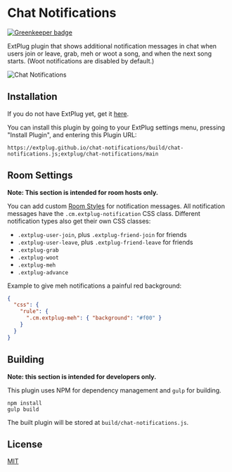 Chat Notifications
==================

[![Greenkeeper badge](https://badges.greenkeeper.io/extplug/chat-notifications.svg)](https://greenkeeper.io/)

ExtPlug plugin that shows additional notification messages in chat when users
join or leave, grab, meh or woot a song, and when the next song starts.
(Woot notifications are disabled by default.)

![Chat Notifications](https://i.imgur.com/MEsolUY.png)

## Installation

If you do not have ExtPlug yet, get it [here](https://extplug.github.io).

You can install this plugin by going to your ExtPlug settings menu, pressing
"Install Plugin", and entering this Plugin URL:

```
https://extplug.github.io/chat-notifications/build/chat-notifications.js;extplug/chat-notifications/main
```

## Room Settings

**Note: This section is intended for room hosts only.**

You can add custom [Room Styles](https://github.com/ExtPlug/room-styles)
for notification messages. All notification messages have the
`.cm.extplug-notification` CSS class. Different notification types also
get their own CSS classes:

 * `.extplug-user-join`, plus `.extplug-friend-join` for friends
 * `.extplug-user-leave`, plus `.extplug-friend-leave` for friends
 * `.extplug-grab`
 * `.extplug-woot`
 * `.extplug-meh`
 * `.extplug-advance`

Example to give meh notifications a painful red background:

```json
{
  "css": {
    "rule": {
      ".cm.extplug-meh": { "background": "#f00" }
    }
  }
}
```

## Building

**Note: this section is intended for developers only.**

This plugin uses NPM for dependency management and `gulp` for building.

```
npm install
gulp build
```

The built plugin will be stored at `build/chat-notifications.js`.

## License

[MIT](./LICENSE)
